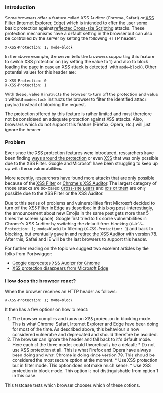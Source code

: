 ### Introduction
Some browsers offer a feature called XSS Auditor (Chrome, Safari) or [XSS Filter](https://blogs.msdn.microsoft.com/ie/2008/07/02/ie8-security-part-iv-the-xss-filter/) (Internet Explorer, Edge) which is intended to offer the user some basic protection against [reflected Cross-site Scripting](https://www.owasp.org/index.php/Cross-site_Scripting_(XSS)) attacks. These protection mechanisms have a default setting in the browser but can also be controlled by the server by setting the following HTTP header:
``` 
X-XSS-Protection: 1; mode=block
```
In the above example, the server tells the browsers supporting this feature to switch XSS protection on (by setting the value to ``1``) and also to block loading the page in case an XSS attack is detected (with ``mode=block``). Other potential values for this header are:
``` 
X-XSS-Protection: 0
X-XSS-Protection: 1
```
With these, value ``0`` instructs the browser to turn off the protection and value ``1`` without ``mode=block`` instructs the browser to filter the identified attack payload instead of blocking the request.

The protection offered by this feature is rather limited and must therefore not be considered an adequate protection against XSS attacks. Also, browsers which do not support this feature (Firefox, Opera, etc.) will just ignore the header.

### Problem
Ever since the XSS protection features were introduced, researchers have been finding [ways around the protection](https://github.com/EdOverflow/bugbounty-cheatsheet/blob/master/cheatsheets/xss.md) or even [XSS](http://p42.us/ie8xss/Abusing_IE8s_XSS_Filters.pdf) that was only possible due to the XSS Filter. Google and Microsoft have been struggling to keep up up with these vulnerabilities.

More recently, researchers have found more attacks that are only possible because of the [XSS Filter](https://www.slideshare.net/codeblue_jp/xss-attacks-exploiting-xss-filter-by-masato-kinugawa-code-blue-2015) or [Chrome's XSS Auditor](https://portswigger.net/research/abusing-chromes-xss-auditor-to-steal-tokens). The largest category of those attacks are so-called [Cross-site Leaks](https://portswigger.net/daily-swig/new-xs-leak-techniques-reveal-fresh-ways-to-expose-user-information) and [lots of them](https://github.com/xsleaks/xsleaks/wiki/Links) are only possible due to the XSS Filter or the XSS Auditor.

Due to this series of problems and vulnerabilities first Microsoft decided to turn off the XSS Filter in Edge as described in [this blog post](https://blogs.windows.com/windowsexperience/2018/07/25/announcing-windows-10-insider-preview-build-17723-and-build-18204/#0hOpeoUeI62wJyD1.97) (interestingly, the announcement about new Emojis in the same post gets more than 5 times the screen space). Google first tried to fix some vulnerabilities in Chrome's XSS Auditor by switching the default from blocking (``X-XSS-Protection: 1; mode=block``) to filtering (``X-XSS-Protection: 1``) and back to blocking, but eventually gave in and [retired the XSS Auditor](https://bugs.chromium.org/p/chromium/issues/detail?id=968591) with version 78. After this, Safari and IE will be the last browsers to support this header.

For further reading on the topic we suggest two excelent articles by the folks from Portswigger:
* [Google deprecates XSS Auditor for Chrome](https://portswigger.net/daily-swig/google-deprecates-xss-auditor-for-chrome)
* [XSS protection disappears from Microsoft Edge](https://portswigger.net/daily-swig/xss-protection-disappears-from-microsoft-edge)

### How does the browser react?
When the browser receives an HTTP header as follows:
``` 
X-XSS-Protection: 1; mode=block
```
It then has a few options on how to react:

  1. The browser complies and turns on XSS protection in blocking mode. This is what Chrome, Safari, Internet Explorer and Edge have been doing for most of the time. As described above, this behaviour is now considered vulnerable and deprecated and should therefore be avoided.
  2. The browser can ignore the header and fall back to it's default mode. Here each of the three modes could theoretically be a default:
    * Do not use XSS protection at all. This is what Firefox and Opera have always been doing and what Chrome is doing since version 78. This should be considered the most secure option at the moment.
    * Use XSS protection but in filter mode. This option does not make much sense.
    * Use XSS protection in block mode. This option is not distinguishable from option 1 in this case.

This testcase tests which browser chooses which of these options.